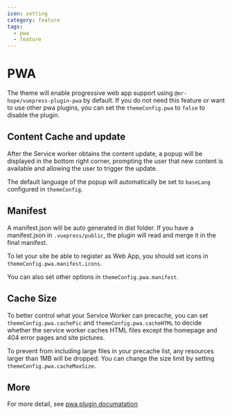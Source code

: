 ```yaml
---
icon: setting
category: feature
tags:
  - pwa
  - feature
---
```


# PWA

The theme will enable progressive web app support using `@mr-hope/vuepress-plugin-pwa` by default. If you do not need this feature or want to use other pwa plugins, you can set the `themeConfig.pwa` to `false` to disable the plugin.

## Content Cache and update

After the Service worker obtains the content update, a popup will be displayed in the bottom right corner, prompting the user that new content is available and allowing the user to trigger the update.

The default language of the popup will automatically be set to `baseLang` configured in `themeConfig`.

## Manifest

A manifest.json will be auto generated in dist folder. If you have a manifest.json in `.vuepress/public`, the plugin will read and merge it in the final manifest.

To let your site be able to register as Web App, you should set icons in `themeConfig.pwa.manifest.icons`.

You can also set other options in `themeConfig.pwa.manifest`.

## Cache Size

To better control what your Service Worker can precache, you can set `themeConfig.pwa.cachePic` and `themeConfig.pwa.cacheHTML` to decide whether the service worker caches HTML files except the homepage and 404 error pages and site pictures.

To prevent from including large files in your precache list, any resources larger than 1MB will be dropped. You can change the size limit by setting `themeConfig.pwa.cacheMaxSize`.

## More

For more detail, see [pwa plugin documatation][pwa]

[pwa]: https://vuepress-pwa.mrhope.site/
